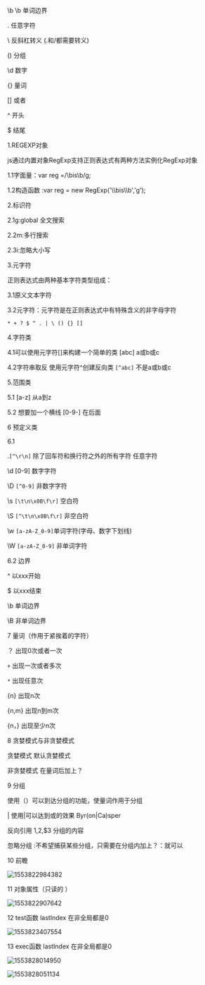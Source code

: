 \b \b 单词边界

. 任意字符

\ 反斜杠转义  (.和/都需要转义)

() 分组

\d 数字

{} 量词

[] 或者

^ 开头

$ 结尾

1.REGEXP对象

js通过内置对象RegExp支持正则表达式有两种方法实例化RegExp对象

1.1字面量：var reg =/\bis\b/g;  

1.2构造函数 :var reg = new RegExp('\\\bis\\\b','g');

2.标识符

2.1g:global 全文搜索

2.2m:多行搜索

2.3i:忽略大小写

3.元字符

正则表达式由两种基本字符类型组成：

3.1原义文本字符

3.2元字符：元字符是在正则表达式中有特殊含义的非字母字符

`* + ? $ ^ . | \ () {} []`

4.字符类

4.1可以使用元字符[]来构建一个简单的类 [abc] a或b或c

4.2字符串取反 使用元字符^创建反向类 `[^abc]` 不是a或b或c

5.范围类

5.1 [a-z] 从a到z

5.2 想要加一个横线 [0-9-] 在后面

6 预定义类

6.1

 .`[^\r\n]` 除了回车符和换行符之外的所有字符 任意字符

\d [0-9] 数字字符

\D `[^0-9]` 非数字字符

\s `[\t\n\x0B\f\r]` 空白符

\S `[^\t\n\x0B\f\r]` 非空白符

\w `[a-zA-Z_0-9]`单词字符(字母、数字下划线)

\W `[a-zA-Z_0-9]` 非单词字符

6.2 边界

^ 以xxx开始

$ 以xxx结束

\b 单词边界

\B 非单词边界

7 量词（作用于紧挨着的字符）

？ 出现0次或者一次

`+` 出现一次或者多次

`*` 出现任意次

{n} 出现n次

{n,m} 出现n到m次

{n，} 出现至少n次

8 贪婪模式与非贪婪模式

贪婪模式 默认贪婪模式

非贪婪模式  在量词后加上？ 

9 分组

使用（）可以到达分组的功能，使量词作用于分组

 | 使用|可以达到或的效果 Byr(on|Ca)sper

反向引用  $1,$2,$3 分组的内容

忽略分组 :不希望捕获某些分组，只需要在分组内加上？：就可以

10 前瞻

![1553822984382](C:\Users\DY\Desktop\inside\正则\正则-前瞻.png)





11 对象属性（只读的 ）



![1553822907642](C:\Users\DY\Desktop\inside\正则\正则-js属性.png)

12 test函数 lastIndex 在非全局都是0

![1553823407554](C:\Users\DY\Desktop\inside\正则\正则-test(str).png)

13 exec函数 lastIndex 在非全局都是0

![1553828014950](C:\Users\DY\Desktop\inside\正则\正则-exec(str).png)

![1553828051134](C:\Users\DY\Desktop\inside\正则\正则-exec非全局.png)